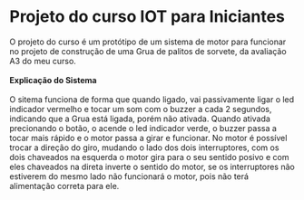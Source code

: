 # Projeto do curso IOT para Iniciantes
O projeto do curso é um protótipo de um sistema de motor para funcionar no projeto de construção de uma Grua de palitos de sorvete, da avaliação A3 do meu curso.
<br><br>
<b>Explicação do Sistema</b><br><br>
O sitema funciona de forma que quando ligado, vai passivamente ligar o led indicador vermelho e tocar um som com o buzzer a cada 2 segundos, indicando que a Grua está ligada, porém não ativada. Quando ativada precionando o botão, o acende o led indicador verde, o buzzer passa a tocar mais rápido e o motor passa a girar e funcionar. No motor é possível trocar a direção do giro, mudando o lado dos dois interruptores, com os dois chaveados na esquerda o motor gira para o seu sentido posivo e com eles chaveados na direta inverte o sentido do motor, se os interruptores não estiverem do mesmo lado não funcionará o motor, pois não terá alimentação correta para ele.
